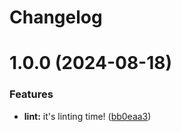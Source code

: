 # Changelog

# 1.0.0 (2024-08-18)


### Features

* **lint:** it's linting time! ([bb0eaa3](https://github.com/joquijada/eslint-config-exsoinn/commit/bb0eaa3b08ef4189e9508418233b7564b90cfdb5))
